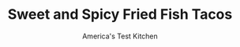 ---
layout: ../../layouts/MarkdownPostLayout.astro
title: Sweet and Spicy Fried Fish Tacos
author: America's Test Kitchen
pubDate: 2023-03-15
description: "Youve never put fish sticks in a taco? Well, theres a first time for everything."
image_url: https://res.cloudinary.com/hksqkdlah/image/upload/ar_1:1,c_fill,dpr_2.0,f_auto,fl_lossy.progressive.strip_profile,g_faces:auto,q_auto:low,w_344/SFS_SweetSpicyFriedFishTacos_041_jngrzc
tags: ["Main Courses","California","Fish & Seafood","Weeknight"]
calories: 2853
protein: 16
carbohydrates: 38
fats: 
fiber: 4
ingredients: ["½ cup, vegetable oil for frying","14 ounces, frozen fish sticks","⅓ cup, mayonnaise","2 tablespoons sweet, chili sauce","1 tablespoon, sriracha","¼ teaspoon, table salt","8 (6-inch), corn tortillas, warmed","2 teaspoons, lime juice","2 cups, shredded iceberg lettuce","4 , radishes, trimmed, halved lengthwise, and sliced thin","3 , scallions, sliced thin"]
serves: 4
time: "35 minutes"
instructions: ["Heat oil in 12-inch nonstick skillet over medium heat until shimmering. Add fish sticks and cook until deep golden brown and crisp, 3 to 4 minutes per side. Transfer to paper towel–lined plate.","Combine mayonnaise, chili sauce, sriracha, and salt in large bowl. Transfer 2 tablespoons mayonnaise mixture to medium bowl and set aside. Add fish sticks to remaining mayonnaise mixture and toss gently to coat. Divide fish evenly among tortillas.","Whisk lime juice into reserved 2 tablespoons mayonnaise mixture. Add lettuce and toss to coat. Divide lettuce mixture, radishes, and scallions evenly among tacos. Serve."]
nutrition: ["372 mg Potassium","341 mg Phosphorus","61 mg Calcium","2 mg Iron","60 mg Magnesium","597 mg Sodium","1 mg Zinc","55 g Fat","5 mg Niacin (B3)","28 g Monounsaturated","17 g Polyunsaturated","7 mg Vitamin C","33 mg Cholesterol","5 g Saturated","4 g Fiber","2 µg Folic acid","25 µg Folate (food)","2 g Sugars","20 µg Vitamin K","138 g Water","38 g Carbs","30 µg Folate equivalent (total)","16 g Protein","6 mg Vitamin E","2 µg Vitamin B12","15 µg Vitamin A","713 kcal Energy","2853 calories"]
notes: "Our taste-test co-winning fish sticks are Gortons Crunchy Breaded Fish Sticks (which are made with whole fish fillets) and Gortons Fish Sticks (which are made with minced fish). Both are great in this recipe."
---